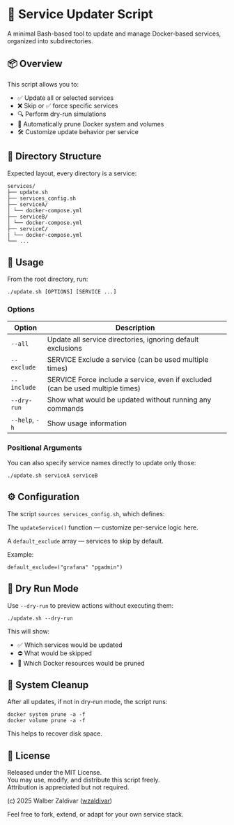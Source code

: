 # 🔄 Service Updater Script

A minimal Bash-based tool to update and manage Docker-based services, organized into subdirectories.

## 📦 Overview

This script allows you to:

- ✅ Update all or selected services
- ❌ Skip or ✅ force specific services
- 🔍 Perform dry-run simulations
- 🧼 Automatically prune Docker system and volumes
- 🛠️ Customize update behavior per service

## 📁 Directory Structure

Expected layout, every directory is a service:

```
services/
├── update.sh
├── services_config.sh
├── serviceA/
│ └── docker-compose.yml
├── serviceB/
│ └── docker-compose.yml
├── serviceC/
| └── docker-compose.yml
└── ...
```


## 🚀 Usage

From the root directory, run:

```
./update.sh [OPTIONS] [SERVICE ...]
```
### Options

| Option | Description |
| --- | --- |
| ```--all``` | Update all service directories, ignoring default exclusions |
| ```--exclude``` | SERVICE	Exclude a service (can be used multiple times) |
| ```--include``` | SERVICE	Force include a service, even if excluded (can be used multiple times) |
| ```--dry-run``` | Show what would be updated without running any commands |
| ```--help```, ```-h``` | Show usage information |


### Positional Arguments
You can also specify service names directly to update only those:

```
./update.sh serviceA serviceB
```

## ⚙️ Configuration
The script ```sources services_config.sh```, which defines:

The ```updateService()``` function — customize per-service logic here.

A ```default_exclude``` array — services to skip by default.

Example:

```
default_exclude=("grafana" "pgadmin")
```

## 🧪 Dry Run Mode
Use ```--dry-run``` to preview actions without executing them:

```
./update.sh --dry-run
```
This will show:

- ✅ Which services would be updated
- ⛔ What would be skipped
- 🧼 Which Docker resources would be pruned

## 🧼 System Cleanup
After all updates, if not in dry-run mode, the script runs:

```
docker system prune -a -f
docker volume prune -a -f
```
This helps to recover disk space.

## 🪪 License
Released under the MIT License.\
You may use, modify, and distribute this script freely.\
Attribution is appreciated but not required.

(c) 2025 Walber Zaldivar ([wzaldivar](https://github.com/wzaldivar))

Feel free to fork, extend, or adapt for your own service stack.
